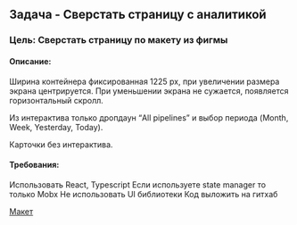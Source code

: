 ## Задача - Сверстать страницу с аналитикой

### Цель: Сверстать страницу по макету из фигмы

#### Описание:
Ширина контейнера фиксированная 1225 px, при увеличении размера экрана центрируется. При уменьшении экрана не сужается, появляется горизонтальный скролл.

Из интерактива только дропдаун “All pipelines” и выбор периода (Month, Week, Yesterday, Today).

Карточки без интерактива.

#### Требования:
Использовать React, Typescript
Если используете state manager то только Mobx
Не использовать UI библиотеки
Код выложить на гитхаб

[Макет](https://www.figma.com/file/EQY0ouRDSPf86eHvPT3Jbw/%D0%A2%D0%B5%D1%81%D1%82%D0%BE%D0%B2%D0%BE%D0%B5-%D0%B7%D0%B0%D0%B4%D0%B0%D0%BD%D0%B8%D0%B5-Frontend-%D1%80%D0%B0%D0%B7%D1%80%D0%B0%D0%B1%D0%BE%D1%82%D1%87%D0%B8%D0%BA-%D0%B2-Saleslab)
